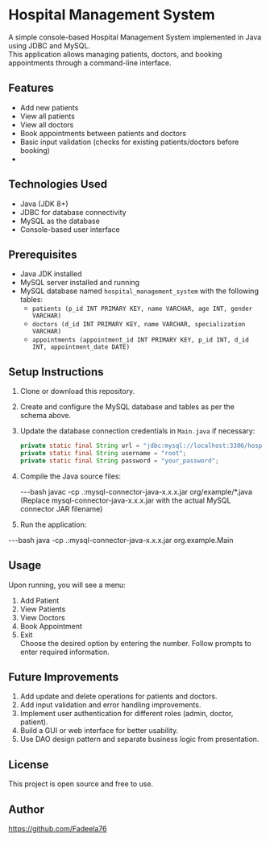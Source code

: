# Hospital Management System

A simple console-based Hospital Management System implemented in Java using JDBC and MySQL.  
This application allows managing patients, doctors, and booking appointments through a command-line interface.

## Features

- Add new patients  
- View all patients  
- View all doctors  
- Book appointments between patients and doctors  
- Basic input validation (checks for existing patients/doctors before booking)
- 
## Technologies Used

- Java (JDK 8+)  
- JDBC for database connectivity  
- MySQL as the database  
- Console-based user interface  

## Prerequisites

- Java JDK installed  
- MySQL server installed and running  
- MySQL database named `hospital_management_system` with the following tables:
  - `patients (p_id INT PRIMARY KEY, name VARCHAR, age INT, gender VARCHAR)`  
  - `doctors (d_id INT PRIMARY KEY, name VARCHAR, specialization VARCHAR)`  
  - `appointments (appointment_id INT PRIMARY KEY, p_id INT, d_id INT, appointment_date DATE)`  

## Setup Instructions

1. Clone or download this repository.  
2. Create and configure the MySQL database and tables as per the schema above.  
3. Update the database connection credentials in `Main.java` if necessary:  

   ```java
   private static final String url = "jdbc:mysql://localhost:3306/hospital_management_system";
   private static final String username = "root";
   private static final String password = "your_password";
4. Compile the Java source files:

   ---bash
      javac -cp .:mysql-connector-java-x.x.x.jar org/example/*.java<br>
      (Replace mysql-connector-java-x.x.x.jar with the actual MySQL connector JAR filename)
5. Run the application:

---bash
java -cp .:mysql-connector-java-x.x.x.jar org.example.Main

## Usage

Upon running, you will see a menu:
1. Add Patient  
2. View Patients  
3. View Doctors  
4. Book Appointment  
5. Exit  
Choose the desired option by entering the number.
Follow prompts to enter required information.

## Future Improvements

1. Add update and delete operations for patients and doctors.
2. Add input validation and error handling improvements.
3. Implement user authentication for different roles (admin, doctor, patient).
4. Build a GUI or web interface for better usability.
5. Use DAO design pattern and separate business logic from presentation.

## License
This project is open source and free to use.

## Author
https://github.com/Fadeela76

